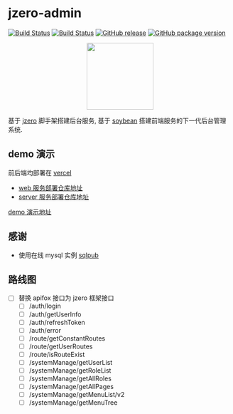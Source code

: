 # jzero-admin

[![Build Status](https://img.shields.io/github/actions/workflow/status/jzero-io/jzero-admin/web.yaml?branch=main&label=web&logo=github&style=flat-square)](https://github.com/jzero-io/jzero-admin/actions?query=workflow%3Aweb)
[![Build Status](https://img.shields.io/github/actions/workflow/status/jzero-io/jzero-admin/web.yaml?branch=main&label=server&logo=github&style=flat-square)](https://github.com/jzero-io/jzero-admin/actions?query=workflow%3Aserver)
[![GitHub release](https://img.shields.io/github/release/jzero-io/jzero-admin.svg?style=flat-square)](https://github.com/jzero-io/jzero-admin/releases/latest)
[![GitHub package version](https://img.shields.io/github/v/release/jzero-io/jzero-admin?include_prereleases&sort=semver&label=Docker%20Image%20version)](https://github.com/jzero-io/jzero-admin/pkgs/container/jzero)

<p align="center">
<img align="center" width="150px" src="https://oss.jaronnie.com/jzero-admin.jpg">
</p>

基于 [jzero](https://github.com/jzero-io/jzero) 脚手架搭建后台服务, 基于 [soybean](https://github.com/soybeanjs/soybean-admin) 搭建前端服务的下一代后台管理系统.

## demo 演示

前后端均部署在 [vercel](https://vercel.com)

* [web 服务部署仓库地址](https://github.com/jaronnie/jzero-admin-deploy-web)
* [server 服务部署仓库地址](https://github.com/jaronnie/jzero-admin-deploy-server)

[demo 演示地址](https://demo.jzero-admin.jaronnie.com)

## 感谢

* 使用在线 mysql 实例 [sqlpub](https://sqlpub.com)

## 路线图

- [ ] 替换 apifox 接口为 jzero 框架接口
  - [ ] /auth/login
  - [ ] /auth/getUserInfo
  - [ ] /auth/refreshToken
  - [ ] /auth/error
  - [ ] /route/getConstantRoutes
  - [ ] /route/getUserRoutes
  - [ ] /route/isRouteExist
  - [ ] /systemManage/getUserList
  - [ ] /systemManage/getRoleList
  - [ ] /systemManage/getAllRoles
  - [ ] /systemManage/getAllPages
  - [ ] /systemManage/getMenuList/v2
  - [ ] /systemManage/getMenuTree